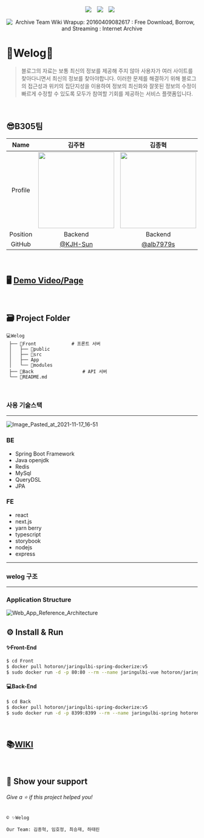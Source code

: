 <div align="center">
  <img src="https://img.shields.io/badge/License-SSAFY-blue"/></a> &ensp;
  <img src="https://img.shields.io/badge/License-SSAFY-blue"/></a> &ensp;
  <img src="https://img.shields.io/badge/License-SSAFY-blue"/></a> &ensp;



![Archive Team Wiki Wrapup: 20160409082617 : Free Download, Borrow, and  Streaming : Internet Archive](https://archive.org/download/archiveteam_wiki_20160409082617/wikilogo.jpg)

</div>



# 👥Welog📜

> 블로그의 자료는 보통 최신의 정보를 제공해 주지 않아 사용자가 여러 사이트를 찾아다니면서 최신의 정보를 찾아야합니다. 이러한 문제를 해결하기 위해 블로그의 접근성과 위키의 집단지성을 이용하여 정보의 최신화와 잘못된 정보의 수정이 빠르게 수정할 수 있도록 모두가 참여할 기회를 제공하는 서비스 플랫폼입니다.

<br>

## 😎B305팀

|   Name   |                            김주현                            |                            김종혁                            |                            임호정                            |                            최승재                            |                            하태린                            |
| :------: | :----------------------------------------------------------: | :----------------------------------------------------------: | :----------------------------------------------------------: | :----------------------------------------------------------: | :----------------------------------------------------------: |
| Profile  | <img width="200" src="https://user-images.githubusercontent.com/26705587/138379727-56d98a40-954f-4c0e-bb0e-6ad5893905da.png"> | <img width="200" src="https://user-images.githubusercontent.com/26705587/138379680-a37e76a3-33ea-4da1-9ad1-04f27061faf0.png"> | <img width="200" src="https://user-images.githubusercontent.com/26705587/138378068-02dea784-d357-43db-86ee-9b0c0dbc3f4d.png"> | <img width="200" src="https://user-images.githubusercontent.com/26705587/138381814-3203d8e3-33f0-4df1-8308-53259839e096.jpg"> | <img width="200" src="https://user-images.githubusercontent.com/26705587/127587865-a754c895-67f4-4654-82e0-13c49820512e.png"> |
| Position |                           Backend                            |                           Backend                            |                           Frontend                           |                           Backend                            |                           Backend                            |
|  GitHub  |            [@KJH-Sun](https://github.com/KJH-Sun)            |           [@alb7979s](https://github.com/alb7979s)           |          [@IMHOJEONG](https://github.com/IMHOJEONG)          |         [@nodays0502](https://github.com/nodays0502)         |           [@hataerin](https://github.com/hataerin)           |

#### 

<br>

## 🖥 [Demo Video/Page]()

<br>

## 🗃 Project Folder

```
💻Welog
 ├── 📁Front				# 프론트 서버
 │	 ├── 📁public
 │	 ├── 📁src
 │   ├── App
 │   └── 📁modules
 ├── 📁Back					# API 서버
 └── 📄README.md
```

<br>

### 사용 기술스택

------

![Image_Pasted_at_2021-11-17_16-51](/uploads/05cdf0d7a4416e715c69ec5a77e72c15/Image_Pasted_at_2021-11-17_16-51.png)

### BE

- Spring Boot Framework
- Java openjdk
- Redis
- MySql
- QueryDSL
- JPA

### FE

- react
- next.js
- yarn berry
- typescript
- storybook
- nodejs
- express

---



### welog 구조

------

### Application Structure

![Web_App_Reference_Architecture](/uploads/ca3a088ddc75a853864e70071c069ad3/Web_App_Reference_Architecture.png)






## ⚙️ Install & Run

#### ✨Front-End

```bash
$ cd Front
$ docker pull hotoron/jaringulbi-spring-dockerize:v5
$ sudo docker run -d -p 80:80 --rm --name jaringulbi-vue hotoron/jaringulbi-vue-dockerize:v7
```

#### 💻Back-End

```bash
$ cd Back
$ docker pull hotoron/jaringulbi-spring-dockerize:v5
$ sudo docker run -d -p 8399:8399 --rm --name jaringulbi-spring hotoron/jaringulbi-spring-dockerize:v5
```

<br>

## 📚[WIKI](https://lab.ssafy.com/s05-final/S05P31B305/-/wikis/home)



<br>

## 💪 Show your support
###### Give a ⭐️ if this project helped you!

```
© ✨Welog

Our Team: 김종혁, 임호정, 최승재, 하태린
```


